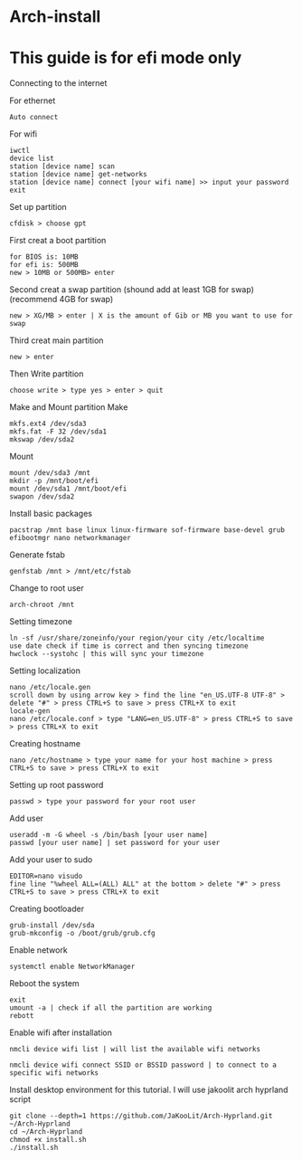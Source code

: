 # Arch-install

# This guide is for efi mode only

Connecting to the internet

  For ethernet
  
```
Auto connect
```

  For wifi

```
iwctl
device list
station [device name] scan
station [device name] get-networks
station [device name] connect [your wifi name] >> input your password
exit
```

Set up partition
```
cfdisk > choose gpt
```
  First creat a boot partition 
```
for BIOS is: 10MB
for efi is: 500MB
new > 10MB or 500MB> enter
```
  Second creat a swap partition (shound add at least 1GB for swap) (recommend 4GB for swap)
```
new > XG/MB > enter | X is the amount of Gib or MB you want to use for swap
```
  Third creat main partition
```
new > enter
```
  Then Write partition
```
choose write > type yes > enter > quit
```

Make and Mount partition
  Make
```
mkfs.ext4 /dev/sda3
mkfs.fat -F 32 /dev/sda1
mkswap /dev/sda2
```
  Mount
```
mount /dev/sda3 /mnt
mkdir -p /mnt/boot/efi
mount /dev/sda1 /mnt/boot/efi
swapon /dev/sda2
```

Install basic packages
```
pacstrap /mnt base linux linux-firmware sof-firmware base-devel grub efibootmgr nano networkmanager
```

Generate fstab
```
genfstab /mnt > /mnt/etc/fstab
```

Change to root user
```
arch-chroot /mnt
```

Setting timezone
```
ln -sf /usr/share/zoneinfo/your region/your city /etc/localtime
use date check if time is correct and then syncing timezone
hwclock --systohc | this will sync your timezone
```

Setting localization
```
nano /etc/locale.gen
scroll down by using arrow key > find the line "en_US.UTF-8 UTF-8" > delete "#" > press CTRL+S to save > press CTRL+X to exit
locale-gen
nano /etc/locale.conf > type "LANG=en_US.UTF-8" > press CTRL+S to save > press CTRL+X to exit
```

Creating hostname
```
nano /etc/hostname > type your name for your host machine > press CTRL+S to save > press CTRL+X to exit
```

Setting up root password
```
passwd > type your password for your root user
```

Add user
```
useradd -m -G wheel -s /bin/bash [your user name]
passwd [your user name] | set password for your user
```

Add your user to sudo
```
EDITOR=nano visudo
fine line "%wheel ALL=(ALL) ALL" at the bottom > delete "#" > press CTRL+S to save > press CTRL+X to exit
```

Creating bootloader
```
grub-install /dev/sda
grub-mkconfig -o /boot/grub/grub.cfg
```

Enable network
```
systemctl enable NetworkManager
```

Reboot the system
```
exit
umount -a | check if all the partition are working
rebott
```

Enable wifi after installation
```
nmcli device wifi list | will list the available wifi networks

nmcli device wifi connect SSID or BSSID password | to connect to a specific wifi networks
```

Install desktop environment
  for this tutorial. I will use jakoolit arch hyprland script
```
git clone --depth=1 https://github.com/JaKooLit/Arch-Hyprland.git ~/Arch-Hyprland
cd ~/Arch-Hyprland
chmod +x install.sh
./install.sh
```
